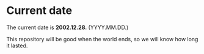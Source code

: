 # Current date

The current date is **2002.12.28.** (YYYY.MM.DD.)

This repository will be good when the world ends, so we will know how long it lasted.